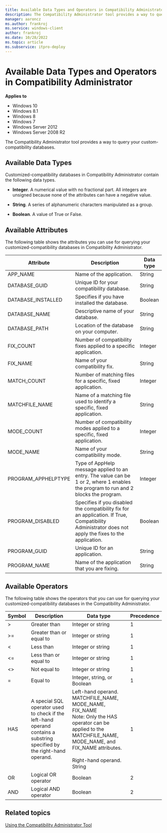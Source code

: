 ```yaml
---
title: Available Data Types and Operators in Compatibility Administrator (Windows 10)
description: The Compatibility Administrator tool provides a way to query your custom-compatibility databases.
manager: aaroncz
ms.author: frankroj
ms.service: windows-client
author: frankroj
ms.date: 10/28/2022
ms.topic: article
ms.subservice: itpro-deploy
---
```


# Available Data Types and Operators in Compatibility Administrator

**Applies to**

-   Windows 10
-   Windows 8.1
-   Windows 8
-   Windows 7
-   Windows Server 2012
-   Windows Server 2008 R2

The Compatibility Administrator tool provides a way to query your custom-compatibility databases.

## Available Data Types

Customized-compatibility databases in Compatibility Administrator contain the following data types.

-   **Integer**. A numerical value with no fractional part. All integers are unsigned because none of the attributes can have a negative value.

-   **String**. A series of alphanumeric characters manipulated as a group.

-   **Boolean**. A value of True or False.

## Available Attributes

The following table shows the attributes you can use for querying your customized-compatibility databases in Compatibility Administrator.

|Attribute|Description|Data type|
|--- |--- |--- |
|APP_NAME|Name of the application.|String|
|DATABASE_GUID|Unique ID for your compatibility database.|String|
|DATABASE_INSTALLED|Specifies if you have installed the database.|Boolean|
|DATABASE_NAME|Descriptive name of your database.|String|
|DATABASE_PATH|Location of the database on your computer.|String|
|FIX_COUNT|Number of compatibility fixes applied to a specific application.|Integer|
|FIX_NAME|Name of your compatibility fix.|String|
|MATCH_COUNT|Number of matching files for a specific, fixed application.|Integer|
|MATCHFILE_NAME|Name of a matching file used to identify a specific, fixed application.|String|
|MODE_COUNT|Number of compatibility modes applied to a specific, fixed application.|Integer|
|MODE_NAME|Name of your compatibility mode.|String|
|PROGRAM_APPHELPTYPE|Type of AppHelp message applied to an entry. The value can be 1 or 2, where 1 enables the program to run and 2 blocks the program.|Integer|
|PROGRAM_DISABLED|Specifies if you disabled the compatibility fix for an application. If True, Compatibility Administrator does not apply the fixes to the application.|Boolean|
|PROGRAM_GUID|Unique ID for an application.|String|
|PROGRAM_NAME|Name of the application that you are fixing.|String|

## Available Operators

The following table shows the operators that you can use for querying your customized-compatibility databases in the Compatibility Administrator.

|Symbol|Description|Data type|Precedence|
|--- |--- |--- |--- |
|>|Greater than|Integer or string|1|
|>=|Greater than or equal to|Integer or string|1|
|<|Less than|Integer or string|1|
|<=|Less than or equal to|Integer or string|1|
|<>|Not equal to|Integer or string|1|
|=|Equal to|Integer, string, or Boolean|1|
|HAS|A special SQL operator used to check if the left-hand operand contains a substring specified by the right-hand operand.|Left-hand operand. MATCHFILE_NAME, MODE_NAME, FIX_NAME<div class="alert">Note: Only the HAS operator can be applied to the MATCHFILE_NAME, MODE_NAME, and FIX_NAME attributes.</div><br/>Right-hand operand. String|1|
|OR|Logical OR operator|Boolean|2|
|AND|Logical AND operator|Boolean|2|

## Related topics

[Using the Compatibility Administrator Tool](using-the-compatibility-administrator-tool.md)
